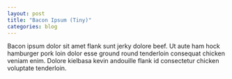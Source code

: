 ```yaml
---
layout: post
title: "Bacon Ipsum (Tiny)"
categories: blog
---
```


Bacon ipsum dolor sit amet flank sunt jerky dolore beef. Ut aute ham hock hamburger pork loin dolor esse ground round tenderloin consequat chicken veniam enim. Dolore kielbasa kevin andouille flank id consectetur chicken voluptate tenderloin.
